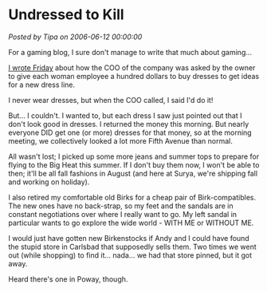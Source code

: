 # Undressed to Kill

*Posted by Tipa on 2006-06-12 00:00:00*

For a gaming blog, I sure don't manage to write that much about gaming...

[I wrote Friday](http://www.westkarana.com/index.php?entry=entry060609-101408) about how the COO of the company was asked by the owner to give each woman employee a hundred dollars to buy dresses to get ideas for a new dress line.

I never wear dresses, but when the COO called, I said I'd do it!

But... I couldn't. I wanted to, but each dress I saw just pointed out that I don't look good in dresses. I returned the money this morning. But nearly everyone DID get one (or more) dresses for that money, so at the morning meeting, we collectively looked a lot more Fifth Avenue than normal.

All wasn't lost; I picked up some more jeans and summer tops to prepare for flying to the Big Heat this summer. If I don't buy them now, I won't be able to then; it'll be all fall fashions in August (and here at Surya, we're shipping fall and working on holiday).

I also retired my comfortable old Birks for a cheap pair of Birk-compatibles. The new ones have no back-strap, so my feet and the sandals are in constant negotiations over where I really want to go. My left sandal in particular wants to go explore the wide world - WITH ME or WITHOUT ME.

I would just have gotten new Birkenstocks if Andy and I could have found the stupid store in Carlsbad that supposedly sells them. Two times we went out (while shopping) to find it... nada... we had that store pinned, but it got away.

Heard there's one in Poway, though.

